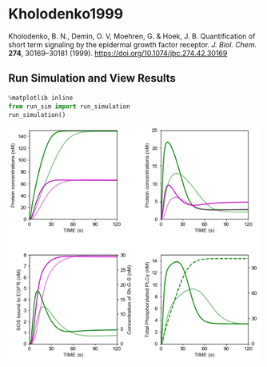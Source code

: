 # Kholodenko1999
Kholodenko, B. N., Demin, O. V, Moehren, G. & Hoek, J. B. Quantification of short term signaling by the epidermal growth factor receptor. *J. Biol. Chem.* **274**, 30169–30181 (1999). https://doi.org/10.1074/jbc.274.42.30169

## Run Simulation and View Results
```python
%matplotlib inline
from run_sim import run_simulation
run_simulation()
```
![EGFsignaling](EGFsignaling.png)